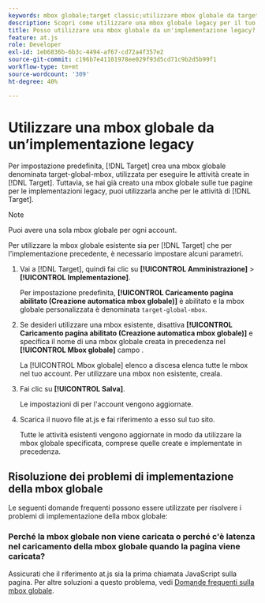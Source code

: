 ```yaml
---
keywords: mbox globale;target classic;utilizzare mbox globale da target classic
description: Scopri come utilizzare una mbox globale legacy per il tuo Adobe [!DNL Target] se hai già creato una mbox globale sulle tue pagine per le implementazioni legacy.
title: Posso utilizzare una mbox globale da un'implementazione legacy?
feature: at.js
role: Developer
exl-id: 1eb6836b-6b3c-4494-af67-cd72a4f357e2
source-git-commit: c196b7e41101978ee029f93d5cd71c9b2d5b99f1
workflow-type: tm+mt
source-wordcount: '309'
ht-degree: 40%

---
```


# Utilizzare una mbox globale da un’implementazione legacy

Per impostazione predefinita, [!DNL Target] crea una mbox globale denominata target-global-mbox, utilizzata per eseguire le attività create in [!DNL Target]. Tuttavia, se hai già creato una mbox globale sulle tue pagine per le implementazioni legacy, puoi utilizzarla anche per le attività di [!DNL Target].

>[!NOTE]
>
>Puoi avere una sola mbox globale per ogni account.

Per utilizzare la mbox globale esistente sia per [!DNL Target] che per l&#39;implementazione precedente, è necessario impostare alcuni parametri.

1. Vai a [!DNL Target], quindi fai clic su **[!UICONTROL Amministrazione]** > **[!UICONTROL Implementazione]**.

   Per impostazione predefinita, **[!UICONTROL Caricamento pagina abilitato (Creazione automatica mbox globale)]** è abilitato e la mbox globale personalizzata è denominata `target-global-mbox`.

1. Se desideri utilizzare una mbox esistente, disattiva **[!UICONTROL Caricamento pagina abilitato (Creazione automatica mbox globale)]** e specifica il nome di una mbox globale creata in precedenza nel **[!UICONTROL Mbox globale]** campo .

   La [!UICONTROL Mbox globale] elenco a discesa elenca tutte le mbox nel tuo account. Per utilizzare una mbox non esistente, creala.

1. Fai clic su **[!UICONTROL Salva]**.

   Le impostazioni di per l&#39;account vengono aggiornate.

1. Scarica il nuovo file at.js e fai riferimento a esso sul tuo sito.

   Tutte le attività esistenti vengono aggiornate in modo da utilizzare la mbox globale specificata, comprese quelle create e implementate in precedenza.

## Risoluzione dei problemi di implementazione della mbox globale

Le seguenti domande frequenti possono essere utilizzate per risolvere i problemi di implementazione della mbox globale:

### Perché la mbox globale non viene caricata o perché c&#39;è latenza nel caricamento della mbox globale quando la pagina viene caricata?

Assicurati che il riferimento at.js sia la prima chiamata JavaScript sulla pagina. Per altre soluzioni a questo problema, vedi [Domande frequenti sulla mbox globale](https://developer.adobe.com/target/implement/client-side/atjs/global-mbox/global-mbox-faq/).
